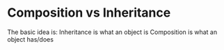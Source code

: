 # Composition vs Inheritance
The basic idea is: 
Inheritance is what an object is
Composition is what an object has/does

